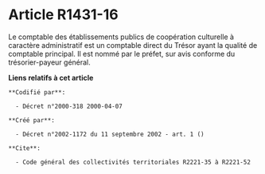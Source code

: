 # Article R1431-16

Le comptable des établissements publics de coopération culturelle à caractère administratif est un comptable direct du Trésor
ayant la qualité de comptable principal. Il est nommé par le préfet, sur avis conforme du trésorier-payeur général.

**Liens relatifs à cet article**

	**Codifié par**:

	  - Décret n°2000-318 2000-04-07

	**Créé par**:

	  - Décret n°2002-1172 du 11 septembre 2002 - art. 1 ()

	**Cite**:

	  - Code général des collectivités territoriales R2221-35 à R2221-52
